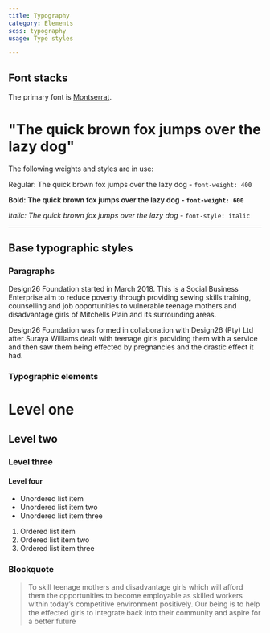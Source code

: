 ```yaml
---
title: Typography
category: Elements
scss: typography
usage: Type styles

---
```


## Font stacks

The primary font is [Montserrat]().

# "The quick brown fox jumps over the lazy dog"

The following weights and styles are in use:

<p style="font-weight: 400">Regular: The quick brown fox jumps over the lazy dog  - <code>font-weight: 400</code></p>

<p style="font-weight: 600">Bold: The quick brown fox jumps over the lazy dog  - <code>font-weight: 600</code></p>

<p style="font-style: italic">Italic: The quick brown fox jumps over the lazy dog  - <code style="font-style:normal">font-style: italic</code></p>

---

## Base typographic styles

### Paragraphs

Design26 Foundation started in March 2018.  This is a Social Business Enterprise aim to reduce poverty through providing sewing skills training, counselling and job opportunities to vulnerable teenage mothers and disadvantage girls of Mitchells Plain and its surrounding areas.

Design26 Foundation was formed in collaboration with Design26 (Pty) Ltd after Suraya Williams dealt with teenage girls providing them with a service and then saw them being effected by pregnancies and the drastic effect it had.

### Typographic elements

# Level one

## Level two

### Level three

#### Level four

- Unordered list item
- Unordered list item two
- Unordered list item three

1. Ordered list item
2. Ordered list item two
3. Ordered list item three

### Blockquote

> To skill teenage mothers and disadvantage girls which will afford them the opportunities to become employable as skilled workers within today’s competitive environment positively.  Our being is to help the effected girls to integrate back into their community and aspire for a better future